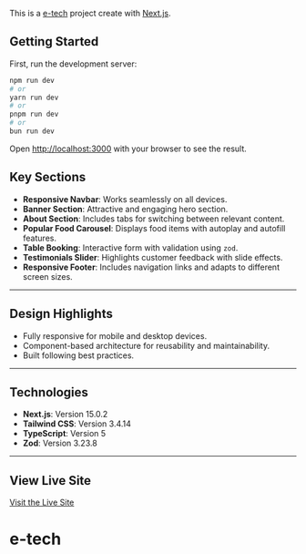 This is a [e-tech](https://e-tech-one.vercel.app/) project create with [Next.js](https://nextjs.org/).

## Getting Started

First, run the development server:

```bash
npm run dev
# or
yarn run dev
# or
pnpm run dev
# or
bun run dev
```

Open [http://localhost:3000](http://localhost:3000) with your browser to see the result.


## **Key Sections**  

- **Responsive Navbar**: Works seamlessly on all devices.  
- **Banner Section**: Attractive and engaging hero section.  
- **About Section**: Includes tabs for switching between relevant content.  
- **Popular Food Carousel**: Displays food items with autoplay and autofill features.  
- **Table Booking**: Interactive form with validation using `zod`.  
- **Testimonials Slider**: Highlights customer feedback with slide effects.  
- **Responsive Footer**: Includes navigation links and adapts to different screen sizes.  

---

## **Design Highlights**  

- Fully responsive for mobile and desktop devices.  
- Component-based architecture for reusability and maintainability.  
- Built following best practices.  

---

## **Technologies**  

- **Next.js**: Version 15.0.2  
- **Tailwind CSS**: Version 3.4.14  
- **TypeScript**: Version 5  
- **Zod**: Version 3.23.8  

---

## **View Live Site**  

[Visit the Live Site](https://e-tech-one.vercel.app/)  
# e-tech
